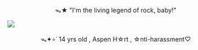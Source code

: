 <p align="center">
  <img  src="https://files.catbox.moe/t51739.gif" alt="" title="gif made by me, NF2U !!"> <p align="center">

<p align="center"> ᯓ★ "I'm the living legend of rock, baby!" <p align="center">

  <img src="https://komarev.com/ghpvc/?username=adogsmeow">

<p align="center"> ᯓ✦∘˙ 14 yrs old , Aspen H☆rt , ☆nti-harassment♡  <p align="center">
